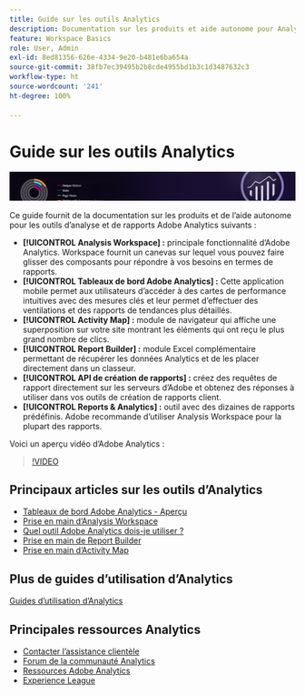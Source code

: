 ```yaml
---
title: Guide sur les outils Analytics
description: Documentation sur les produits et aide autonome pour Analysis Workspace, Tableaux de bord Adobe Analytics, Activity Map, Report Builder, API de création de rapports et Reports & Analytics.
feature: Workspace Basics
role: User, Admin
exl-id: 8ed81356-626e-4334-9e20-b481e6ba654a
source-git-commit: 38fb7ec39495b2b8cde4955bd1b3c1d3487632c3
workflow-type: ht
source-wordcount: '241'
ht-degree: 100%

---
```


# Guide sur les outils Analytics

![Bannière](../../assets/doc_banner_analyze.png)

Ce guide fournit de la documentation sur les produits et de l’aide autonome pour les outils d’analyse et de rapports Adobe Analytics suivants :

* **[!UICONTROL Analysis Workspace] :** principale fonctionnalité d’Adobe Analytics. Workspace fournit un canevas sur lequel vous pouvez faire glisser des composants pour répondre à vos besoins en termes de rapports.
* **[!UICONTROL Tableaux de bord Adobe Analytics] :** Cette application mobile permet aux utilisateurs d’accéder à des cartes de performance intuitives avec des mesures clés et leur permet d’effectuer des ventilations et des rapports de tendances plus détaillés.
* **[!UICONTROL Activity Map] :** module de navigateur qui affiche une superposition sur votre site montrant les éléments qui ont reçu le plus grand nombre de clics.
* **[!UICONTROL Report Builder] :** module Excel complémentaire permettant de récupérer les données Analytics et de les placer directement dans un classeur.
* **[!UICONTROL API de création de rapports] :** créez des requêtes de rapport directement sur les serveurs d’Adobe et obtenez des réponses à utiliser dans vos outils de création de rapports client.
* **[!UICONTROL Reports &amp; Analytics] :** outil avec des dizaines de rapports prédéfinis. Adobe recommande d’utiliser Analysis Workspace pour la plupart des rapports.

Voici un aperçu vidéo dʼAdobe Analytics :

>[!VIDEO](https://video.tv.adobe.com/v/27429/?quality=12)

## Principaux articles sur les outils d’Analytics

* [Tableaux de bord Adobe Analytics - Aperçu](/help/analyze/mobile-app/home.md)
* [Prise en main d’Analysis Workspace](analysis-workspace/home.md)
* [Quel outil Adobe Analytics dois-je utiliser ?](/help/admin/c-analytics-product-comparison/which-analytics-tool.md)
* [Prise en main de Report Builder](report-builder/home.md)
* [Prise en main d’Activity Map](activity-map/activity-map.md)

## Plus de guides d’utilisation d’Analytics

[Guides d’utilisation d’Analytics](https://experienceleague.adobe.com/docs/analytics.html?lang=fr)

## Principales ressources Analytics

* [Contacter l’assistance clientèle](https://helpx.adobe.com/fr/contact/enterprise-support.ec.html)
* [Forum de la communauté Analytics](https://experienceleaguecommunities.adobe.com/t5/adobe-analytics/ct-p/adobe-analytics-community?profile.language=fr)
* [Ressources Adobe Analytics](https://experienceleaguecommunities.adobe.com/t5/adobe-analytics-discussions/adobe-analytics-resources/m-p/276666?profile.language=fr)
* [Experience League](https://experienceleague.adobe.com/?lang=fr#home)
